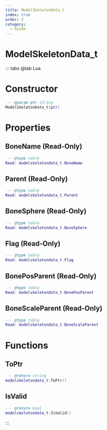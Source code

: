 ```yaml
---
title: ModelSkeletonData_t
index: true
order: 2
category:
  - Guide
---
```


# ModelSkeletonData_t

::: tabs
@tab Lua
# Constructor
```lua
--- @param ptr string
ModelSkeletonData_t(ptr)
```
# Properties
## BoneName (Read-Only)
```lua
--- @type table
Read: modelskeletondata_t.BoneName
```
## Parent (Read-Only)
```lua
--- @type table
Read: modelskeletondata_t.Parent
```
## BoneSphere (Read-Only)
```lua
--- @type table
Read: modelskeletondata_t.BoneSphere
```
## Flag (Read-Only)
```lua
--- @type table
Read: modelskeletondata_t.Flag
```
## BonePosParent (Read-Only)
```lua
--- @type table
Read: modelskeletondata_t.BonePosParent
```
## BoneScaleParent (Read-Only)
```lua
--- @type table
Read: modelskeletondata_t.BoneScaleParent
```
# Functions
## ToPtr
```lua
--- @return string
modelskeletondata_t:ToPtr()
```
## IsValid
```lua
--- @return bool
modelskeletondata_t:IsValid()
```

:::